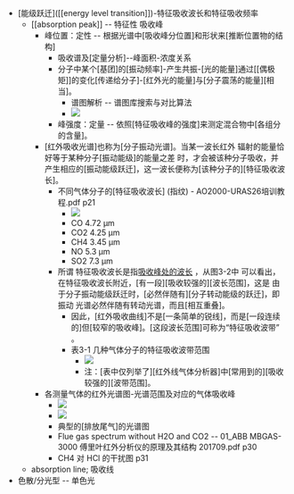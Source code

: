 - [能级跃迁]([[energy level transition]])-特征吸收波长和特征吸收频率
    - [[absorption peak]] -- 特征性 吸收峰
        - 峰位置：定性 -- 根据光谱中[吸收峰分位置]和形状来[推断位置物的结构]
            - 吸收谱及[定量分析]--峰面积-浓度关系
            - 分子中某个[基团]的[振动频率]-产生共振-[光的能量]通过[[偶极矩]]的变化[传递给分子]-[红外光的能量]与[分子震荡的能量][相当]。
                - 谱图解析 -- 谱图库搜索与对比算法
                - ![](https://firebasestorage.googleapis.com/v0/b/firescript-577a2.appspot.com/o/imgs%2Fapp%2FXELiu-NovaKG%2F1T8RWuQHrq.png?alt=media&token=66ca1e77-28e4-43ce-97bf-3cc25dad8a86)
            - 峰强度：定量 -- 依照[特征吸收峰的强度]来测定混合物中[各组分的含量]。
        - [红外吸收光谱]也称为[分子振动光谱]。当某一波长红外 辐射的能量恰好等于某种分子[振动能级]的能量之差 时，才会被该种分子吸收，并产生相应的[振动能级跃迁]，这一波长便称为[该种分子的][特征吸收波长]。
            - 不同气体分子的[特征吸收波长] (指纹) - AO2000-URAS26培训教程.pdf p21
                - ![](https://firebasestorage.googleapis.com/v0/b/firescript-577a2.appspot.com/o/imgs%2Fapp%2FXELiu-NovaKG%2FlzI2pid30P.jpg?alt=media&token=ebeaa9eb-7414-4c01-ba27-ac1f5ed887ad)
                - CO 4.72 μm
                - CO2 4.25 μm
                - CH4 3.45 μm
                - NO 5.3 μm
                - SO2 7.3 μm
            - 所谓 特征吸收波长是指[吸收峰处的波长]([中心吸收波长]) ，从图3-2中 可以看出，在特征吸收波长附近，[有一段][吸收较强的][波长范围]，这是 由于分子振动能级跃迁时，[必然伴随有][分子转动能级的跃迁]，即振动 光谱必然伴随有转动光谱，而且[相互重叠]。
                - 因此，[红外吸收曲线]不是[一条简单的锐线]，而是[一段连续的]但[较窄的吸收峰]。[这段波长范围]可称为“特征吸收波带” 。
                - 表3-1 几种气体分子的特征吸收波带范围
                    - ![](https://firebasestorage.googleapis.com/v0/b/firescript-577a2.appspot.com/o/imgs%2Fapp%2FXELiu-NovaKG%2FLp67h5fBLh.png?alt=media&token=cce7724e-4688-4363-b9b0-5d9564926661)
                    - 注：[表中仅列举了][红外线气体分析器]中[常用到的][吸收较强的][波带范围]。
        - 各测量气体的红外光谱图-光谱范围及对应的气体吸收峰
            - ![](https://firebasestorage.googleapis.com/v0/b/firescript-577a2.appspot.com/o/imgs%2Fapp%2FXELiu-NovaKG%2F_zjQaOoEZa.png?alt=media&token=c2002790-321b-428a-932e-d1492ee4a6f9)
            - ![](https://firebasestorage.googleapis.com/v0/b/firescript-577a2.appspot.com/o/imgs%2Fapp%2FXELiu-NovaKG%2F6doyL7PMoP.png?alt=media&token=459d7e49-4472-460b-b6f6-daf3228a671a)
            - 典型的[排放尾气]的光谱图
            - Flue gas spectrum without H2O and CO2 -- 01_ABB MBGAS-3000 傅里叶红外分析仪的原理及其结构 201709.pdf p30
            - CH4 对 HCl 的干扰图 p31
    - absorption line; 吸收线
- 色散/分光型 -- 单色光
